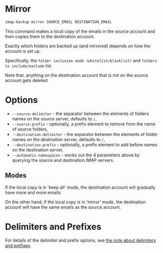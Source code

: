 <!--
# @title command: 'mirror'
-->
# Mirror

```sh
imap-backup mirror SOURCE_EMAIL DESTINATION_EMAIL
```

This command makes a local copy of the emails in the source account
and then copies them to the destination account.

Exactly which folders are backed up (and mirrored) depends on how the account is set up.

Specifically, the `folder inclusion mode (whitelist/blacklist)` and
`folders to include/exclude` list.

Note that, anything on the destination account that is not on the source account gets deleted.

# Options

* `--source-delimiter` - the separator between the elements of folders names
  on the source server, defaults to `/`,
* `--source-prefix` - optionally, a prefix element to remove from the name
  of source folders,
* `--destination-delimiter` - the separator between the elements of folder
  names on the destination server, defaults to `/`,
* `--destination-prefix` - optionally, a prefix element to add before names
  on the destination server,
* `--automatic-namespaces` - works out the 4 parameters above by querying
  the source and destination IMAP servers.

## Modes

If the local copy is in 'keep all' mode, the destination account will gradually have more and more emails.

On the other hand, if the local copy is in 'mirror' mode, the destination account will have the same emails
as the source account.

# Delimiters and Prefixes

For details of the delimiter and prefix options,
see [the note about delimiters and prefixes](../delimiters-and-prefixes.md).
